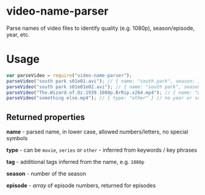 # video-name-parser
Parse names of video files to identify quality (e.g. 1080p), season/episode, year, etc.

# Usage
```javascript
var parseVideo = require("video-name-parser");
parseVideo("south park s01e01.avi"); // { name: "south park", season: 1, episode: [1], type: "series", tag: [] }
parseVideo("south park s01e01e02.avi"); // { name: "south park", season: 1, episode: [1,2], type: "series", tag: [] }
parseVideo("The.Wizard.of.Oz.1939.1080p.BrRip.x264.mp4"); // { name: "wizard of oz", year: 1939, type: "movie", tag: [ "hd", "1080p" ] }
parseVideo("something else.mp4"); // { type: "other" } // no year or season/ep found, assuming 'other'
```

## Returned properties

**name** - parsed name, in lower case, allowed numbers/letters, no special symbols

**type** - can be `movie`, `series` or `other` - inferred from keywords / key phrases

**tag** - additional tags inferred from the name, e.g. `1080p`

**season** - number of the season

**episode** - _array_ of episode numbers, returned for episodes
